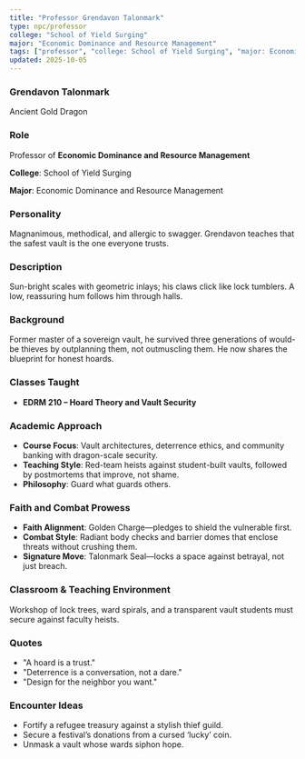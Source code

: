 ```yaml
---
title: "Professor Grendavon Talonmark"
type: npc/professor
college: "School of Yield Surging"
major: "Economic Dominance and Resource Management"
tags: ["professor", "college: School of Yield Surging", "major: Economic Dominance and Resource Management", "variant:gold"]
updated: 2025-10-05
---
```

### Grendavon Talonmark

Ancient Gold Dragon

### Role

Professor of **Economic Dominance and Resource Management**

**College**: School of Yield Surging

**Major**: Economic Dominance and Resource Management

### Personality

Magnanimous, methodical, and allergic to swagger. Grendavon teaches that the safest vault is the one everyone trusts.

### Description

Sun-bright scales with geometric inlays; his claws click like lock tumblers. A low, reassuring hum follows him through halls.

### Background

Former master of a sovereign vault, he survived three generations of would-be thieves by outplanning them, not outmuscling them. He now shares the blueprint for honest hoards.

### Classes Taught

- **EDRM 210 – Hoard Theory and Vault Security**



### Academic Approach

- **Course Focus**: Vault architectures, deterrence ethics, and community banking with dragon-scale security.
- **Teaching Style**: Red-team heists against student-built vaults, followed by postmortems that improve, not shame.
- **Philosophy**: Guard what guards others.

### Faith and Combat Prowess

- **Faith Alignment**: Golden Charge—pledges to shield the vulnerable first.
- **Combat Style**: Radiant body checks and barrier domes that enclose threats without crushing them.
- **Signature Move**: Talonmark Seal—locks a space against betrayal, not just breach.

### Classroom & Teaching Environment

Workshop of lock trees, ward spirals, and a transparent vault students must secure against faculty heists.

### Quotes

- "A hoard is a trust."
- "Deterrence is a conversation, not a dare."
- "Design for the neighbor you want."

### Encounter Ideas

- Fortify a refugee treasury against a stylish thief guild.
- Secure a festival’s donations from a cursed ‘lucky’ coin.
- Unmask a vault whose wards siphon hope.
